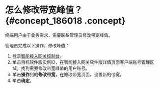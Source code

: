 # 怎么修改带宽峰值？ {#concept_186018 .concept}

终端用户由于业务需求，需要联系管理员修改带宽峰值。

管理员完成以下操作，修改峰值：

1.  登录[智能接入网关控制台](https://smartag.console.aliyun.com/sag/cn-shanghai/sags)。
2.  单击目标软件版实例ID，在智能接入网关软件版详情页面客户端账号管理区域，找到需要修改带宽峰值的用户账号。
3.  单击**操作**列的**修改带宽**，在修改带宽页面，设置新的带宽。
4.  单击**确定**。

